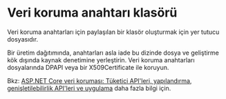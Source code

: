 # <a name="data-protection-key-folder"></a>Veri koruma anahtarı klasörü

Veri koruma anahtarları için paylaşılan bir klasör oluşturmak için yer tutucu dosyasıdır.

Bir üretim dağıtımında, anahtarları asla iade bu dizinde dosya ve geliştirme kök dışında kaynak denetimine yerleştirin. Veri koruma anahtarları dosyalarında DPAPI veya bir X509Certificate ile koruyun.

Bkz: [ASP.NET Core veri koruması: Tüketici API'leri, yapılandırma, genişletilebilirlik API'leri ve uygulama](https://docs.microsoft.com/aspnet/core/security/data-protection/) daha fazla bilgi için.
